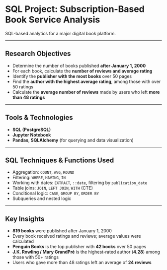 # SQL Project: Subscription-Based Book Service Analysis

SQL-based analytics for a major digital book platform.

---

## Research Objectives

- Determine the number of books published **after January 1, 2000**
- For each book, calculate the **number of reviews and average rating**
- Identify the **publisher with the most books** over 50 pages
- Find the **author with the highest average rating**, among those with over 50 ratings
- Calculate the **average number of reviews** made by users who left **more than 48 ratings**

---

## Tools & Technologies

- **SQL (PostgreSQL)**
- **Jupyter Notebook**
- **Pandas**, **SQLAlchemy** (for querying and data visualization)

---

##  SQL Techniques & Functions Used

- Aggregation: `COUNT`, `AVG`, `ROUND`
- Filtering: `WHERE`, `HAVING`, `IN`
- Working with dates: `EXTRACT`, `::date`, filtering by `publication_date`
- Table joins: `JOIN`, `LEFT JOIN`, `WITH` (CTE)
- Conditional logic: `CASE`, `GROUP BY`, `ORDER BY`
- Subqueries and nested logic

---

## Key Insights

- **819 books** were published after January 1, 2000
- Every book received ratings and reviews; average values were calculated
- **Penguin Books** is the top publisher with **42 books** over 50 pages
- **J.K. Rowling / Mary GrandPré** is the highest-rated author (**4.28**) among those with 50+ ratings
- Users who gave more than 48 ratings left an average of **24 reviews**
